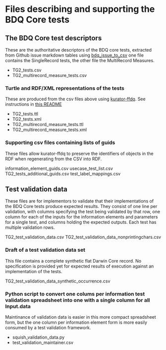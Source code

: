 # Files describing and supporting the BDQ Core tests

## The BDQ Core test descriptors

These are the authoritative descriptors of the BDQ core tests, extracted from Github issue markdown tables using [bdq_issue_to_csv](https://github.com/kurator-org/bdq_issue_to_csv) one file contains the SingleRecord tests, the other file the MultiRecord Measures.

- TG2_tests.csv
- TG2_multirecord_measure_tests.csv

### Turtle and RDF/XML representations of the tests

These are produced from the csv files above using [kurator-ffdq](https://github.com/kurator-org/kurator-ffdq).  See instructions in [this README](https://github.com/kurator-org/bdq_issue_to_csv/blob/master/README.md)

- TG2_tests.ttl
- TG2_tests.xml
- TG2_multirecord_measure_tests.ttl
- TG2_multirecord_measure_tests.xml

### Supporting csv files containing lists of guids

These files allow kurator-ffdq to preserve the identifiers of objects in the RDF when regenerating from the CSV into RDF.

information_element_guids.csv
usecase_test_list.csv
TG2_tests_additional_guids.csv
test_label_mappings.csv

## Test validation data 

These files are for implementors to validate that their implementations of the BDQ Core tests produce expected results.  They consist of one line per validation, with columns specifying the test being validated by that row, one column for each of the inputs for the information elements and parameters for a single test, and columns holding the expected outputs.  Each test has multiple validation rows.  

TG2_test_validation_data.csv
TG2_test_validation_data_nonprintingchars.csv

### Draft of a test validation data set

This file contains a complete synthetic flat Darwin Core record.  No specification is provided yet for expected results of execution against an implementation of the tests.

TG2_test_validation_data_synthetic_occurrence.csv

### Python script to convert one colums per information test validation spreadsheet into one with a single column for all Input.data

Maintinance of validation data is easier in this more compact spreadsheet form, but the one column per information element form is more easily consumed by a test validation framework.

- squish_validation_data.py
- test_validation_maintainer.csv


